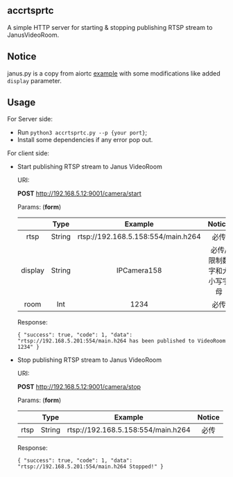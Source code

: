 ## accrtsprtc

A simple HTTP server for starting & stopping publishing RTSP stream to JanusVideoRoom.

## Notice

janus.py is a copy from aiortc [example](https://github.com/aiortc/aiortc/tree/main/examples/janus) with some modifications like added `display` parameter.

## Usage

For Server side:

* Run `python3 accrtsprtc.py --p {your port}`;
* Install some dependencies if any error pop out.

For client side:

* Start publishing RTSP stream to Janus VideoRoom

  URI: 

  **POST** http://192.168.5.12:9001/camera/start

  Params: (**form**)

  |         |  Type  |              Example               |          Notice           |
  | :-----: | :----: | :--------------------------------: | :-----------------------: |
  |  rtsp   | String | rtsp://192.168.5.158:554/main.h264 |           必传            |
  | display | String |            IPCamera158             | 必传/限制数字和大小写字母 |
  |  room   |  Int   |                1234                |           必传            |

  Response:

  `{
    "success": true,
    "code": 1,
    "data": "rtsp://192.168.5.201:554/main.h264 has been published to VideoRoom 1234"
  }`

* Stop publishing RTSP stream to Janus VideoRoom

  URI: 

  **POST** http://192.168.5.12:9001/camera/stop

  Params: (**form**)

  |      |  Type  |              Example               | Notice |
  | :--: | :----: | :--------------------------------: | :----: |
  | rtsp | String | rtsp://192.168.5.158:554/main.h264 |  必传  |

  Response:

  `{
    "success": true,
    "code": 1,
    "data": "rtsp://192.168.5.201:554/main.h264 Stopped!"
  }`

